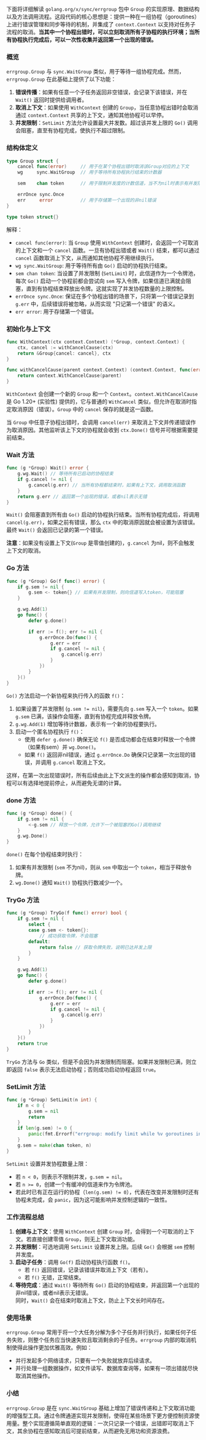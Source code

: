 下面将详细解读 `golang.org/x/sync/errgroup` 包中 `Group` 的实现原理、数据结构以及方法调用流程。这段代码的核心思想是：提供一种在一组协程（goroutines）上进行错误管理和同步等待的机制，并集成了 `context.Context` 以支持对任务子流程的取消。**当其中一个协程出错时，可以立刻取消所有子协程的执行环境；当所有协程执行完成后，可以一次性收集并返回第一个出现的错误。**

### 概览

`errgroup.Group` 与 `sync.WaitGroup` 类似，用于等待一组协程完成。然而，`errgroup.Group` 在此基础上提供了以下功能：

1. **错误传播**：如果有任意一个子任务返回非空错误，会记录下该错误，并在 `Wait()` 返回时提供给调用者。
2. **取消上下文**：如果使用 `WithContext` 创建的 `Group`，当任意协程出错时会取消通过 `context.Context` 共享的上下文，通知其他协程可以早停。
3. **并发限制**：`SetLimit` 方法允许设置最大并发数。超过该并发上限的 `Go()` 调用会阻塞，直至有协程完成，使执行不超过限制。

### 结构体定义

```go
type Group struct {
    cancel func(error)     // 用于在某个协程出错时取消该Group对应的上下文
    wg     sync.WaitGroup  // 用于等待所有协程执行结束的计数器

    sem    chan token      // 用于限制并发度的计数信道，当不为nil时表示有并发限制

    errOnce sync.Once
    err     error          // 用于存储第一个出现的非nil错误
}

type token struct{}
```

解释：

- `cancel func(error)`: 当 `Group` 使用 `WithContext` 创建时，会返回一个可取消的上下文和一个 `cancel` 函数。一旦有协程出错或者 `Wait()` 结束，都可以通过 `cancel` 函数取消上下文，从而通知其他协程不用继续执行。
- `wg sync.WaitGroup`: 用于等待所有由 `Go()` 启动的协程执行结束。
- `sem chan token`: 当设置了并发限制 (`SetLimit`) 时，此信道作为一个令牌池，每次 `Go()` 启动一个协程前都会尝试向 `sem` 写入令牌，如果信道已满就会阻塞，直到有协程结束释放出令牌。这就实现了并发协程数量的上限控制。
- `errOnce sync.Once`: 保证在多个协程出错的场景下，只将第一个错误记录到 `g.err` 中，后续错误将被忽略，从而实现 "只记第一个错误" 的语义。
- `err error`: 用于存储第一个错误。

### 初始化与上下文

```go
func WithContext(ctx context.Context) (*Group, context.Context) {
    ctx, cancel := withCancelCause(ctx)
    return &Group{cancel: cancel}, ctx
}

func withCancelCause(parent context.Context) (context.Context, func(error)) {
    return context.WithCancelCause(parent)
}
```

`WithContext` 会创建一个新的 `Group` 和一个 `Context`。`context.WithCancelCause` 是 Go 1.20+ (实验性) 提供的，它与普通的 `WithCancel` 类似，但允许在取消时指定取消原因（错误）。`Group` 中的 `cancel` 保存的就是这一函数。

当 `Group` 中任意子协程出错时，会调用 `cancel(err)` 来取消上下文并传递错误作为取消原因。其他监听该上下文的协程就会收到 `ctx.Done()` 信号并可根据需要提前结束。

### Wait 方法

```go
func (g *Group) Wait() error {
    g.wg.Wait() // 等待所有已启动的协程结束
    if g.cancel != nil {
        g.cancel(g.err) // 当所有协程都结束时，如果有上下文，调用取消函数
    }
    return g.err // 返回第一个出现的错误，或者nil表示无错
}
```

`Wait()` 会阻塞直到所有由 `Go()` 启动的协程执行结束。当所有协程完成后，将调用 `cancel(g.err)`，如果之前有错误，那么 `ctx` 中的取消原因就会被设置为该错误。最终 `Wait()` 会返回已记录的第一个错误。

**注意**：如果没有设置上下文(`Group` 是零值创建的)，`g.cancel` 为nil，则不会触发上下文的取消。

### Go 方法

```go
func (g *Group) Go(f func() error) {
    if g.sem != nil {
        g.sem <- token{} // 如果有并发限制，则向信道写入token，可能阻塞
    }

    g.wg.Add(1)
    go func() {
        defer g.done()

        if err := f(); err != nil {
            g.errOnce.Do(func() {
                g.err = err
                if g.cancel != nil {
                    g.cancel(g.err)
                }
            })
        }
    }()
}
```

`Go()` 方法启动一个新协程来执行传入的函数 `f()`：

1. 如果设置了并发限制 (`g.sem != nil`)，需要先向 `g.sem` 写入一个 `token`。如果 `g.sem` 已满，该操作会阻塞，直到有协程完成并释放令牌。
2. `g.wg.Add(1)` 增加等待计数器，表示有一个新的协程要执行。
3. 启动一个匿名协程执行 `f()`：
   - 使用 `defer g.done()` 确保无论 `f()` 是否成功都会在结束时释放一个令牌（如果有sem）并 `wg.Done()`。
   - 如果 `f()` 返回非nil错误，通过 `g.errOnce.Do` 确保只记录第一次出现的错误，并调用 `g.cancel` 取消上下文。

这样，在第一次出现错误时，所有后续由此上下文派生的操作都会感知到取消，协程可以有选择地提前停止，从而避免无谓的计算。

### done 方法

```go
func (g *Group) done() {
    if g.sem != nil {
        <-g.sem // 释放一个令牌，允许下一个被阻塞的Go()调用继续
    }
    g.wg.Done()
}
```

`done()` 在每个协程结束时执行：

1. 如果有并发限制 (`sem` 不为nil)，则从 `sem` 中取出一个 `token`，相当于释放令牌。
2. `wg.Done()` 通知 `Wait()` 协程执行数减少一个。

### TryGo 方法

```go
func (g *Group) TryGo(f func() error) bool {
    if g.sem != nil {
        select {
        case g.sem <- token{}:
            // 成功获取令牌，不会阻塞
        default:
            return false // 获取令牌失败，说明已达并发上限
        }
    }

    g.wg.Add(1)
    go func() {
        defer g.done()

        if err := f(); err != nil {
            g.errOnce.Do(func() {
                g.err = err
                if g.cancel != nil {
                    g.cancel(g.err)
                }
            })
        }
    }()
    return true
}
```

`TryGo` 方法与 `Go` 类似，但是不会因为并发限制而阻塞。如果并发限制已满，则立即返回 `false` 表示无法启动协程；否则成功启动协程返回 `true`。

### SetLimit 方法

```go
func (g *Group) SetLimit(n int) {
    if n < 0 {
        g.sem = nil
        return
    }
    if len(g.sem) != 0 {
        panic(fmt.Errorf("errgroup: modify limit while %v goroutines in the group are still active", len(g.sem)))
    }
    g.sem = make(chan token, n)
}
```

`SetLimit` 设置并发协程数量上限：

- 若 `n < 0`，则表示不限制并发，`g.sem = nil`。
- 若 `n >= 0`，创建一个有缓冲的信道来作为令牌池。
- 若此时已有正在运行的协程（`len(g.sem) != 0`），代表在改变并发限制时还有协程未完成，会 `panic`，因为这可能影响并发控制逻辑的一致性。

### 工作流程总结

1. **创建与上下文**：使用 `WithContext` 创建 `Group` 时，会得到一个可取消的上下文。若直接创建零值 `Group`，则无上下文取消功能。
2. **并发限制**：可选地调用 `SetLimit` 设置并发上限。后续 `Go()` 会根据 `sem` 控制并发度。
3. **启动子任务**：调用 `Go(f)` 启动协程执行函数 `f()`。
   - 若 `f()` 返回错误，记录该错误并取消上下文（若有）。
   - 若 `f()` 无错，正常结束。
4. **等待完成**：通过 `Wait()` 等待所有 `Go()` 启动的协程结束，并返回第一个出现的非nil错误，或者nil表示无错误。  
   同时，`Wait()` 会在结束时取消上下文，防止上下文长时间存在。

### 使用场景

`errgroup.Group` 常用于将一个大任务分解为多个子任务并行执行，如果任何子任务失败，则整个任务应当快速失败且取消剩余的子任务。`errgroup` 内部的取消机制使得此操作更加优雅高效。例如：

- 并行发起多个网络请求，只要有一个失败就放弃后续请求。
- 并行处理一组数据操作，如文件读写、数据库查询等，如果有一项出错就尽快取消其他操作。

### 小结

`errgroup.Group` 是在 `sync.WaitGroup` 基础上增加了错误传递和上下文取消功能的增强型工具。通过令牌通道实现并发限制，使得在某些场景下更方便控制资源使用量。整个实现遵循简单直观的逻辑：一次只记录一个错误，出错即可取消上下文，其余协程在感知取消后可提前结束，从而避免无用功和资源浪费。
